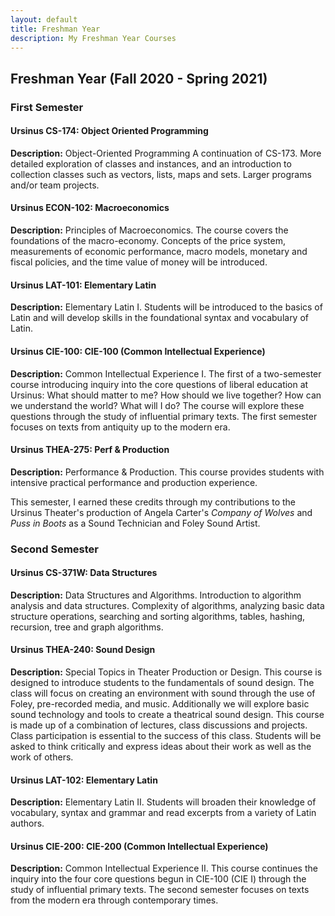 ```yaml
---
layout: default
title: Freshman Year
description: My Freshman Year Courses
---
```


## Freshman Year (Fall 2020 - Spring 2021)

### First Semester

#### Ursinus CS-174: Object Oriented Programming

**Description:** Object-Oriented Programming A continuation of CS-173. More detailed exploration of classes and instances, and an introduction to collection classes such as vectors, lists, maps and sets. Larger programs and/or team projects.

#### Ursinus ECON-102: Macroeconomics

**Description:** Principles of Macroeconomics. The course covers the foundations of the macro-economy. Concepts of the price system, measurements of economic performance, macro models, monetary and fiscal policies, and the time value of money will be introduced.

#### Ursinus LAT-101: Elementary Latin

**Description:** Elementary Latin I. Students will be introduced to the basics of Latin and will develop skills in the foundational syntax and vocabulary of Latin.

#### Ursinus CIE-100: CIE-100 (Common Intellectual Experience)

**Description:** Common Intellectual Experience I. The first of a two-semester course introducing inquiry into the core questions of liberal education at Ursinus: What should matter to me? How should we live together? How can we understand the world? What will I do? The course will explore these questions through the study of influential primary texts. The first semester focuses on texts from antiquity up to the modern era.

#### Ursinus THEA-275: Perf & Production

**Description:** Performance & Production. This course provides students with intensive practical performance and production experience.

This semester, I earned these credits through my contributions to the Ursinus Theater's production of Angela Carter's *Company of Wolves* and *Puss in Boots* as a Sound Technician and Foley Sound Artist.



### Second Semester

#### Ursinus CS-371W: Data Structures

**Description:** Data Structures and Algorithms. Introduction to algorithm analysis and data structures. Complexity of algorithms, analyzing basic data structure operations, searching and sorting algorithms, tables, hashing, recursion, tree and graph algorithms.

#### Ursinus THEA-240: Sound Design

**Description:** Special Topics in Theater Production or Design. This course is designed to introduce students to the fundamentals of sound design. The class will focus on creating an environment with sound through the use of Foley, pre-recorded media, and music. Additionally we will explore basic sound technology and tools to create a theatrical sound design. This course is made up of a combination of lectures, class discussions and projects. Class participation is essential to the success of this class. Students will be asked to think critically and express ideas about their work as well as the work of others.

#### Ursinus LAT-102: Elementary Latin

**Description:** Elementary Latin II. Students will broaden their knowledge of vocabulary, syntax and grammar and read excerpts from a variety of Latin authors.

#### Ursinus CIE-200: CIE-200 (Common Intellectual Experience)

**Description:** Common Intellectual Experience II. This course continues the inquiry into the four core questions begun in CIE-100 (CIE I) through the study of influential primary texts. The second semester focuses on texts from the modern era through contemporary times.